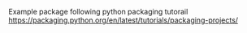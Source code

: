 Example package following python packaging tutorail https://packaging.python.org/en/latest/tutorials/packaging-projects/
